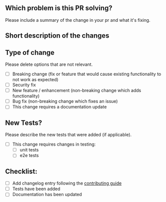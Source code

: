 ## Which problem is this PR solving?

Please include a summary of the change in your pr and what it's fixing. 

## Short description of the changes

## Type of change

Please delete options that are not relevant.

- [ ] Breaking change (fix or feature that would cause existing functionality to not work as expected)
- [ ] Security fix
- [ ] New feature / enhancement (non-breaking change which adds functionality)
- [ ] Bug fix (non-breaking change which fixes an issue)
- [ ] This change requires a documentation update

## New Tests?

Please describe the new tests that were added (if applicable).

- [ ] This change requires changes in testing:
  - [ ] unit tests
  - [ ] e2e tests

## Checklist:

- [ ] Add changelog entry following the [contributing guide](../CONTRIBUTING.md#pull-requests)
- [ ] Tests have been added
- [ ] Documentation has been updated